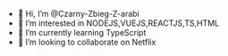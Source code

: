- 👋 Hi, I’m @Czarny-Zbieg-Z-arabi
- 👀 I’m interested in NODEJS,VUEJS,REACTJS,TS,HTML
- 🌱 I’m currently learning TypeScript
- 💞️ I’m looking to collaborate on Netflix


